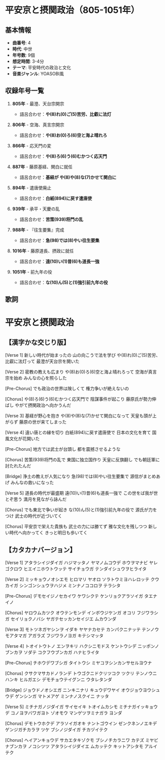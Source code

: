 # 平安京と摂関政治（805-1051年）

## 基本情報
- **曲番号**: 4
- **時代**: 中世
- **年号数**: 9個
- **想定時間**: 3-4分
- **テーマ**: 平安時代の政治と文化
- **音楽ジャンル**: YOASOBI風

## 収録年号一覧

1. **805年** - 最澄、天台宗開宗
   - 語呂合わせ：**や(8)れ(0)ご(5)苦労、比叡に法灯**

2. **806年** - 空海、真言宗開宗
   - 語呂合わせ：**や(8)お(0)ろ(6)空と海よ晴れろ**

3. **866年** - 応天門の変
   - 語呂合わせ：**や(8)ろ(6)う(6)むかつく応天門**

4. **887年** - 藤原基経、関白に就任
   - 語呂合わせ：**基経が や(8)や(8)な(7)かせて関白に**

5. **894年** - 遣唐使廃止
   - 語呂合わせ：**白紙(894)に戻す遣唐使**

6. **939年** - 承平・天慶の乱
   - 語呂合わせ：**苦策(939)将門の乱**

7. **988年** - 『往生要集』完成
   - 語呂合わせ：**急(98)では(8)やい往生要集**

8. **1016年** - 藤原道長、摂政に就任
   - 語呂合わせ：**遠(10)い(1)昔(6)も道長一強**

9. **1051年** - 前九年の役
   - 語呂合わせ：**な(10)ん(5)と(1)強引前九年の役**

## 歌詞

# 平安京と摂関政治

## 【漢字かな交じり版】

[Verse 1]
新しい時代が始まったの
山の向こうで法を学び
や(8)れ(0)ご(5)苦労、比叡に法灯って
最澄が天台宗を開いた

[Verse 2]
密教の教えも広まり
や(8)お(0)ろ(6)空と海よ晴れろって
空海が真言宗を始め
みんなの心を照らした

[Pre-Chorus]
でも政治の世界は険しくて
権力争いが絶えないの

[Chorus]
や(8)ろ(6)う(6)むかつく応天門で
陰謀事件が起こり
藤原氏が勢力伸ばし
やがて摂関政治へ向かうんだ

[Verse 3]
基経が野心を抱き
や(8)や(8)な(7)かせて関白になって
天皇も頭が上がらず
藤原の世が来てしまった

[Verse 4]
遠い唐との縁を切り
白紙(894)に戻す遣唐使で
日本の文化を育て
国風文化が花開いた

[Pre-Chorus]
地方では武士が台頭し
都を震撼させるような

[Chorus]
苦策(939)将門の乱で
東国に独立国作り
天皇に反旗翻し
でも朝廷軍に討たれたんだ

[Bridge]
浄土の教えが人気になり
急(98)では(8)やい往生要集で
源信がまとめあげ
みんなの救いになった

[Verse 5]
道長の時代が最盛期
遠(10)い(1)昔(6)も道長一強で
この世をば我が世とぞ思う
満月を見ながら詠んだ

[Chorus]
でも東北で争いが起き
な(10)ん(5)と(1)強引前九年の役で
源氏が力をつけ
武士の時代が近づいてく

[Chorus]
平安京で栄えた貴族も
武士の力には勝てず
雅な文化を残しつつ
新しい時代へ向かってく
きっと明日も歩いてく

## 【カタカナバージョン】

[Verse 1]
アタラシイジダイガ ハジマッタノ
ヤマノムコウデ ホウヲマナビ
ヤレゴクロウ ヒエイニホウトウッテ
サイチョウガ テンダイシュウヲヒライタ

[Verse 2]
ミッキョウノオシエモ ヒロマリ
ヤオロ ソラトウミヨハレロッテ
クウカイガ シンゴンシュウヲハジメ
ミンナノココロヲ テラシタ

[Pre-Chorus]
デモセイジノセカイワ ケワシクテ
ケンリョクアラソイガ タエナイノ

[Chorus]
ヤロウムカツク オウテンモンデ
インボウジケンガ オコリ
フジワラシガ セイリョクノバシ
ヤガテセッカンセイジエ ムカウンダ

[Verse 3]
モトツネガヤシンヲ イダキ
ヤヤナカセテ カンパクニナッテ
テンノウモアタマガ アガラズ
フジワラノヨガ キテシマッタ

[Verse 4]
トオイトウトノ エンヲキリ
ハクシニモドス ケントウシデ
ニッポンノブンカヲ ソダテ
コクフウブンカガ ハナヒライタ

[Pre-Chorus]
チホウデワブシガ タイトウシ
ミヤコヲシンカンサセルヨウナ

[Chorus]
クサクマサカドノランデ
トウゴクニドクリツコク ツクリ
テンノウニハンキ ヒルガエシ
デモチョウテイグンニ ウタレタンダ

[Bridge]
ジョウドノオシエガ ニンキニナリ
キュウデワヤイ オウジョウヨウシュウデ
ゲンシンガ マトメアゲ
ミンナノスクイニ ナッタ

[Verse 5]
ミチナガノジダイガ サイセイキ
トオイムカシモ ミチナガイッキョウデ
コノヨヲバワガヨト ゾオモウ
マンゲツヲミナガラ ヨンダ

[Chorus]
デモトウホクデ アラソイガオキ
ナントゴウイン ゼンクネンノエキデ
ゲンジガチカラヲ ツケ
ブシノジダイガ チカヅイテク

[Chorus]
ヘイアンキョウデ サカエタキゾクモ
ブシノチカラニワ カテズ
ミヤビナブンカヲ ノコシツツ
アタラシイジダイエ ムカッテク
キットアシタモ アルイテク
